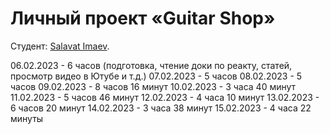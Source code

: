 # Личный проект «Guitar Shop»

Студент: [Salavat Imaev](https://up.htmlacademy.ru/react/10/user/1332863).

06.02.2023 - 6 часов (подготовка, чтение доки по реакту, статей, просмотр видео в Ютубе и т.д.)
07.02.2023 - 5 часов
08.02.2023 - 5 часов
09.02.2023 - 8 часов 16 минут
10.02.2023 - 3 часа 40 минут
11.02.2023 - 5 часов 46 минут
12.02.2023 - 4 часа 10 минут
13.02.2023 - 6 часов 20 минут
14.02.2023 - 3 часа 38 минут
15.02.2023 - 4 часа 22 минуты
